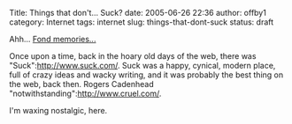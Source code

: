 Title: Things that don't... Suck?
date: 2005-06-26 22:36
author: offby1
category: Internet
tags: internet
slug: things-that-dont-suck
status: draft

Ahh\... [Fond memories\...](http://www.keepgoing.org/issue20_giant/the_big_fish.html)

Once upon a time, back in the hoary old days of the web, there was \"Suck\":http://www.suck.com/. Suck was a happy, cynical, modern place, full of crazy ideas and wacky writing, and it was probably the best thing on the web, back then. Rogers Cadenhead \"notwithstanding\":http://www.cruel.com/.

I\'m waxing nostalgic, here.
